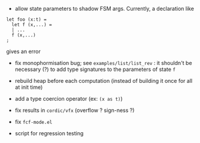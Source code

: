 - allow state parameters to shadow FSM args. Currently, a declaration like
```
let foo (x:t) = 
  let f (x,...) =
  | ...
  f (x,...)
;
```
gives an error

- fix monophormisation bug; see `examples/list/list_rev` : it shouldn't be necessary (?) to add type
  signatures to the parameters of state `f` 

- rebuild heap before each computation (instead of building it once for all at init time)

- add a type coercion operator (ex: `(x as t)`)

- fix results in `cordic/vfx` (overflow ? sign-ness ?)

- fix `fcf-mode.el`

- script for regression testing
